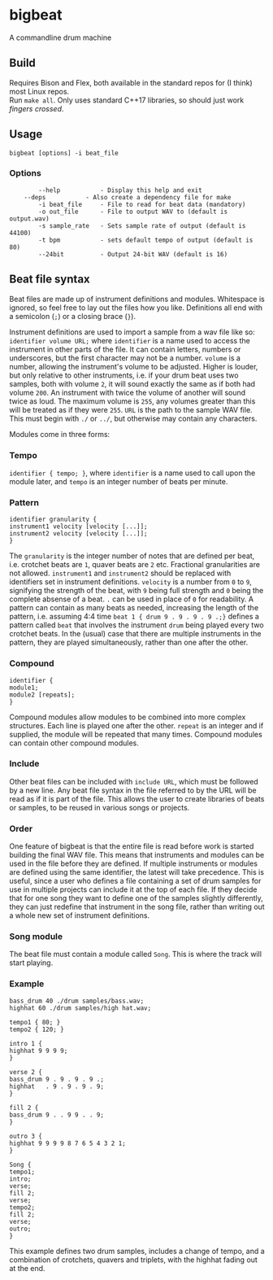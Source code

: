 # bigbeat
A commandline drum machine

## Build
Requires Bison and Flex, both available in the standard repos for (I think) most Linux repos.  
Run `make all`. Only uses standard C++17 libraries, so should just work _fingers crossed_.

## Usage
`bigbeat [options] -i beat_file`

### Options
```
        --help           - Display this help and exit
	--deps           - Also create a dependency file for make	
        -i beat_file     - File to read for beat data (mandatory)
        -o out_file      - File to output WAV to (default is output.wav)
        -s sample_rate   - Sets sample rate of output (default is 44100)
        -t bpm           - sets default tempo of output (default is 80)
        --24bit          - Output 24-bit WAV (default is 16)
```

## Beat file syntax

Beat files are made up of instrument definitions and modules. Whitespace is ignored, so feel free to lay out the files how you like. Definitions all end with a semicolon (`;`) or a closing brace (`}`).

Instrument definitions are used to import a sample from a wav file like so: `identifier volume URL;` where `identifier` is a name used to access the instrument in other parts of the file. It can contain letters, numbers or underscores, but the first character may not be a number. `volume` is a number, allowing the instrument's volume to be adjusted. Higher is louder, but only relative to other instruments, i.e. if your drum beat uses two samples, both with volume `2`, it will sound exactly the same as if both had volume `200`. An instrument with twice the volume of another will sound twice as loud. The maximum volume is `255`, any volumes greater than this will be treated as if they were `255`. `URL` is the path to the sample WAV file. This must begin with `./` or `../`, but otherwise may contain any characters.

Modules come in three forms: 

### Tempo
`identifier { tempo; }`, where `identifier` is a name used to call upon the module later, and `tempo` is an integer number of beats per minute.

### Pattern 
```
identifier granularity {
instrument1 velocity [velocity [...]];
instrument2 velocity [velocity [...]];
}
```
The `granularity` is the integer number of notes that are defined per beat, i.e. crotchet beats are `1`, quaver beats are `2` etc. Fractional granularities are not allowed. `instrument1` and `instrument2` should be replaced with identifiers set in instrument definitions. `velocity` is a number from `0` to `9`, signifying the strength of the beat, with `9` being full strength and `0` being the complete absense of a beat. `.` can be used in place of `0` for readability. A pattern can contain as many beats as needed, increasing the length of the pattern, i.e. assuming 4:4 time `beat 1 { drum 9 . 9 . 9 . 9 .;}` defines a pattern called `beat` that involves the instrument `drum` being played every two crotchet beats. In the (usual) case that there are multiple instruments in the pattern, they are played simultaneously, rather than one after the other.

### Compound
```
identifier {
module1;
module2 [repeats];
}
```
Compound modules allow modules to be combined into more complex structures. Each line is played one after the other. `repeat` is an integer and if supplied, the module will be repeated that many times. Compound modules can contain other compound modules.

### Include
Other beat files can be included with `include URL`, which must be followed by a new line. Any beat file syntax in the file referred to by the URL will be read as if it is part of the file. This allows the user to create libraries of beats or samples, to be reused in various songs or projects.

### Order
One feature of bigbeat is that the entire file is read before work is started building the final WAV file. This means that instruments and modules can be used in the file before they are defined. If multiple instruments or modules are defined using the same identifier, the latest will take precedence. This is useful, since a user who defines a file containing a set of drum samples for use in multiple projects can include it at the top of each file. If they decide that for one song they want to define one of the samples slightly differently, they can just redefine that instrument in the song file, rather than writing out a whole new set of instrument definitions.

### Song module
The beat file must contain a module called `Song`. This is where the track will start playing.

### Example
```
bass_drum 40 ./drum samples/bass.wav;
highhat 60 ./drum samples/high hat.wav;

tempo1 { 80; }
tempo2 { 120; }

intro 1 {
highhat 9 9 9 9;
}

verse 2 {
bass_drum 9 . 9 . 9 . 9 .;
highhat   . 9 . 9 . 9 . 9;
}

fill 2 {
bass_drum 9 . . 9 9 . . 9;
}

outro 3 {
highhat 9 9 9 9 8 7 6 5 4 3 2 1;
}

Song {
tempo1;
intro;
verse;
fill 2;
verse;
tempo2;
fill 2;
verse;
outro;
}
```
This example defines two drum samples, includes a change of tempo, and a combination of crotchets, quavers and triplets, with the highhat fading out at the end.

